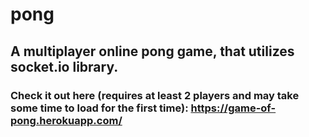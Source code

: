 # pong

## A multiplayer online pong game, that utilizes socket.io library.
### Check it out here (requires at least 2 players and may take some time to load for the first time): https://game-of-pong.herokuapp.com/ <br>
